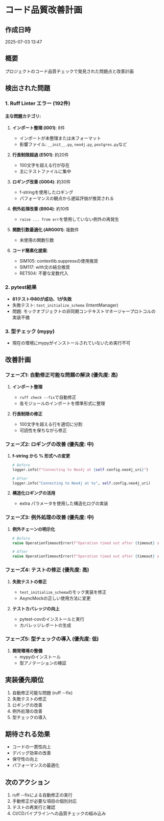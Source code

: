 # コード品質改善計画

## 作成日時
2025-07-03 13:47

## 概要
プロジェクトのコード品質チェックで発見された問題点と改善計画

## 検出された問題

### 1. Ruff Linter エラー (192件)

#### 主な問題カテゴリ:
1. **インポート整理 (I001)**: 8件
   - インポートが未整理または未フォーマット
   - 影響ファイル: `__init__.py`, `neo4j.py`, `postgres.py`など

2. **行長制限超過 (E501)**: 約20件
   - 100文字を超える行が存在
   - 主にテストファイルに集中

3. **ロギング改善 (G004)**: 約30件
   - f-stringを使用したロギング
   - パフォーマンスの観点から遅延評価が推奨される

4. **例外処理改善 (B904)**: 約10件
   - `raise ... from err`を使用していない例外の再発生

5. **関数引数最適化 (ARG001)**: 複数件
   - 未使用の関数引数

6. **コード簡素化提案**:
   - SIM105: contextlib.suppressの使用推奨
   - SIM117: with文の結合推奨
   - RET504: 不要な変数代入

### 2. pytest結果
- **81テスト中80が成功、1が失敗**
- 失敗テスト: `test_initialize_schema` (IntentManager)
- 問題: モックオブジェクトの非同期コンテキストマネージャープロトコルの実装不備

### 3. 型チェック (mypy)
- 現在の環境にmypyがインストールされていないため実行不可

## 改善計画

### フェーズ1: 自動修正可能な問題の解決 (優先度: 高)
1. **インポート整理**
   - `ruff check --fix`で自動修正
   - 各モジュールのインポートを標準形式に整理

2. **行長制限の修正**
   - 100文字を超える行を適切に分割
   - 可読性を保ちながら修正

### フェーズ2: ロギングの改善 (優先度: 中)
1. **f-string から % 形式への変更**
   ```python
   # Before
   logger.info(f"Connecting to Neo4j at {self.config.neo4j_uri}")
   
   # After
   logger.info("Connecting to Neo4j at %s", self.config.neo4j_uri)
   ```

2. **構造化ロギングの活用**
   - extra パラメータを使用した構造化ログの実装

### フェーズ3: 例外処理の改善 (優先度: 中)
1. **例外チェーンの明示化**
   ```python
   # Before
   raise OperationTimeoutError(f"Operation timed out after {timeout} seconds")
   
   # After
   raise OperationTimeoutError(f"Operation timed out after {timeout} seconds") from e
   ```

### フェーズ4: テストの修正 (優先度: 高)
1. **失敗テストの修正**
   - `test_initialize_schema`のモック実装を修正
   - AsyncMockの正しい使用方法に変更

2. **テストカバレッジの向上**
   - pytest-covのインストールと実行
   - カバレッジレポートの生成

### フェーズ5: 型チェックの導入 (優先度: 低)
1. **開発環境の整備**
   - mypyのインストール
   - 型アノテーションの検証

## 実装優先順位
1. 自動修正可能な問題 (ruff --fix)
2. 失敗テストの修正
3. ロギングの改善
4. 例外処理の改善
5. 型チェックの導入

## 期待される効果
- コードの一貫性向上
- デバッグ効率の改善
- 保守性の向上
- パフォーマンスの最適化

## 次のアクション
1. ruff --fixによる自動修正の実行
2. 手動修正が必要な項目の個別対応
3. テストの再実行と確認
4. CI/CDパイプラインへの品質チェックの組み込み